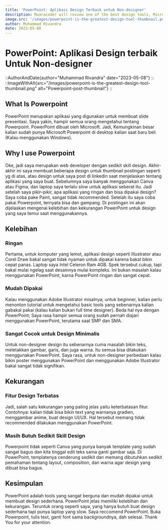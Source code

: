 ```yaml
---
title: 'PowerPoint: Aplikasi Design Terbaik untuk Non-designer'
description: Muaracoder will review one of the best design tools, Microsoft PowerPoint, along with its advantages and disadvantages.
image.src: '/images/powerpoint-is-the-greatest-design-tool-thumbnail.png'
author: Muhammad Rivandra
date: 2023-05-08
---
```


# PowerPoint: Aplikasi Design terbaik Untuk Non-designer

::AuthorAndDate{author="Muhammad Rivandra" date="2023-05-08"}
::
::ImageWithAlt{src="/images/powerpoint-is-the-greatest-design-tool-thumbnail.png" alt="Powerpoint-post-thumbnail"}
::

## What Is Powerpoint
PowerPoint merupakan aplikasi yang digunakan untuk membuat slide presentasi. Saya yakin, hampir semua orang mengetahui tentang Powerpoint. PowerPoint dibuat oleh Microsoft. Jadi, Kemungkinan besar kalian sudah punya Microsoft Powerpoint di desktop kalian saat baru beli (Kalau menggunakan Windows).

## Why I use Powerpoint
Oke, jadi saya merupakan web developer dengan sedikit skill design. Akhir-akhir ini saya membuat beberapa design untuk thumbnail postingan seperti yg di atas, atau design untuk saya post di linkedin saat menjelaskan tentang aplikasi yang saya buat. Sebelumnya saya banyak menggunakan Canva atau Figma, dan laptop saya terlalu slow untuk aplikasi seberat itu. Jadi setelah saya pikir-pikir, apa aplikasi yang ringan dan bisa dipakai design? Saya coba pake Paint, sangat tidak recommended. Setelah itu saya coba pakai Powerpoint, ternyata bisa dan gampang. Di postingan ini akan dijelaskan mengenai kelebihan dan kekurangan PowerPoint untuk design yang saya temui saat menggunakannya.

## Kelebihan

### Ringan
Pertama, untuk komputer yang lemot, aplikasi design seperti Illustrator atau Corel Draw bakal sangat tidak nyaman untuk dipakai karena bakal bikin cepat panas. Laptop saya Intel Celeron Ram 4GB. Spek tersebut cukup, tapi bakal mulai ngelag saat desainnya mulai kompleks. Ini bukan masalah kalau menggunakan PowerPoint, karna PowerPoint ringan dan sangat cepat.

### Mudah Dipakai
Kalau menggunakan Adobe Illustrator misalnya; untuk beginner, kalian perlu menonton tutorial untuk mengetahui basic tools yang sebenarnya kalian gabakal pakai (kalau kalian bukan full time designer). Beda hal nya dengan PowerPoint; Saya rasa hampir semua orang sudah pernah diajari menggunakan PowerPoint, terutama saat SMP dan SMA. 

### Sangat Cocok untuk Design Minimalis
Untuk non-designer design itu sebenarnya cuma masalah bikin teks, meletakkan gambar, garis, dan juga warna. Itu semua bisa dilakukan menggunakan PowerPoint. Saya rasa, untuk non-designer perbedaan kalau bikin poster menggunakan PowerPoint dan menggunakan Adobe Illustrator bakal sangat tidak signifikan.

## Kekurangan

### Fitur Design Terbatas
Jadi, salah satu kekurangan yang paling jelas yaitu keterbatasan fitur. Contohnya: kalian tidak bisa bikin text yang warnanya gradien, menggambar anime, buat design UI/UX. Hal tersebut memang tidak recommended dilakukan menggunakan PowerPoint.

### Masih Butuh Sedikit Skill Design
Powerpoint tidak seperti Canva yang punya banyak template yang sudah sangat bagus dan kita tinggal edit teks sama ganti gambar saja. Di PowerPoint, templatenya cenderung sedikit dan memang dibutuhkan sedikit pemahaman tentang layout, composition, dan warna agar design yang dibuat bisa bagus.

## Kesimpulan
PowerPoint adalah tools yang sangat berguna dan mudah dipakai untuk membuat design sederhana. PowerPoint jelas memiliki kelebihan dan kekurangan. Teruntuk orang seperti saya, yang hanya butuh buat design sederhana tapi punya laptop yang slow. Saya reccomend PowerPoint. Buka Powerpoint, tulis text, ganti font sama backgroundnya, dah selesai. Thank You for your attention.